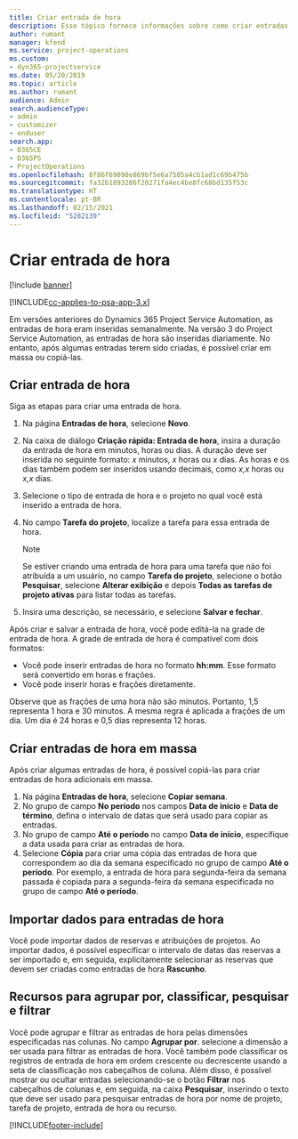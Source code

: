 ```yaml
---
title: Criar entrada de hora
description: Esse tópico fornece informações sobre como criar entradas de hora.
author: rumant
manager: kfend
ms.service: project-operations
ms.custom:
- dyn365-projectservice
ms.date: 05/20/2019
ms.topic: article
ms.author: rumant
audience: Admin
search.audienceType:
- admin
- customizer
- enduser
search.app:
- D365CE
- D365PS
- ProjectOperations
ms.openlocfilehash: 8f86f69090e869bf5e6a7505a4cb1ad1c69b475b
ms.sourcegitcommit: fa32b1893286f20271fa4ec4be8fc68bd135f53c
ms.translationtype: HT
ms.contentlocale: pt-BR
ms.lasthandoff: 02/15/2021
ms.locfileid: "5282139"
---
```

# <a name="create-time-entries"></a>Criar entrada de hora

[!include [banner](../includes/psa-now-project-operations.md)]

[!INCLUDE[cc-applies-to-psa-app-3.x](../includes/cc-applies-to-psa-app-3x.md)]

Em versões anteriores do Dynamics 365 Project Service Automation, as entradas de hora eram inseridas semanalmente. Na versão 3 do Project Service Automation, as entradas de hora são inseridas diariamente. No entanto, após algumas entradas terem sido criadas, é possível criar em massa ou copiá-las.

## <a name="create-a-time-entry"></a>Criar entrada de hora

Siga as etapas para criar uma entrada de hora.

1. Na página **Entradas de hora**, selecione **Novo**.
2. Na caixa de diálogo **Criação rápida: Entrada de hora**, insira a duração da entrada de hora em minutos, horas ou dias. A duração deve ser inserida no seguinte formato: *x* minutos, *x* horas ou *x* dias. As horas e os dias também podem ser inseridos usando decimais, como *x,x* horas ou *x,x* dias.
3. Selecione o tipo de entrada de hora e o projeto no qual você está inserido a entrada de hora.
4. No campo **Tarefa do projeto**, localize a tarefa para essa entrada de hora.

    > [!NOTE]
    > Se estiver criando uma entrada de hora para uma tarefa que não foi atribuída a um usuário, no campo **Tarefa do projeto**, selecione o botão **Pesquisar**, selecione **Alterar exibição** e depois **Todas as tarefas de projeto ativas** para listar todas as tarefas.

5. Insira uma descrição, se necessário, e selecione **Salvar e fechar**.

Após criar e salvar a entrada de hora, você pode editá-la na grade de entrada de hora. A grade de entrada de hora é compatível com dois formatos:

- Você pode inserir entradas de hora no formato **hh:mm**. Esse formato será convertido em horas e frações.
- Você pode inserir horas e frações diretamente.

Observe que as frações de uma hora não são minutos. Portanto, 1,5 representa 1 hora e 30 minutos. A mesma regra é aplicada a frações de um dia. Um dia é 24 horas e 0,5 dias representa 12 horas.

## <a name="bulk-create-time-entries"></a>Criar entradas de hora em massa

Após criar algumas entradas de hora, é possível copiá-las para criar entradas de hora adicionais em massa.

1. Na página **Entradas de hora**, selecione **Copiar semana**.
2. No grupo de campo **No período** nos campos **Data de início** e **Data de término**, defina o intervalo de datas que será usado para copiar as entradas.
3. No grupo de campo **Até o período** no campo **Data de início**, especifique a data usada para criar as entradas de hora.
4. Selecione **Cópia** para criar uma cópia das entradas de hora que correspondem ao dia da semana especificado no grupo de campo **Até o período**. Por exemplo, a entrada de hora para segunda-feira da semana passada é copiada para a segunda-feira da semana especificada no grupo de campo **Até o período**.

## <a name="import-data-for-time-entries"></a>Importar dados para entradas de hora

Você pode importar dados de reservas e atribuições de projetos. Ao importar dados, é possível especificar o intervalo de datas das reservas a ser importado e, em seguida, explicitamente selecionar as reservas que devem ser criadas como entradas de hora **Rascunho**.

## <a name="group-by-sort-search-and-filter-capabilities"></a>Recursos para agrupar por, classificar, pesquisar e filtrar

Você pode agrupar e filtrar as entradas de hora pelas dimensões especificadas nas colunas. No campo **Agrupar por**. selecione a dimensão a ser usada para filtrar as entradas de hora. Você também pode classificar os registros de entrada de hora em ordem crescente ou decrescente usando a seta de classificação nos cabeçalhos de coluna. Além disso, é possível mostrar ou ocultar entradas selecionando-se o botão **Filtrar** nos cabeçalhos de colunas e, em seguida, na caixa **Pesquisar**, inserindo o texto que deve ser usado para pesquisar entradas de hora por nome de projeto, tarefa de projeto, entrada de hora ou recurso.


[!INCLUDE[footer-include](../includes/footer-banner.md)]